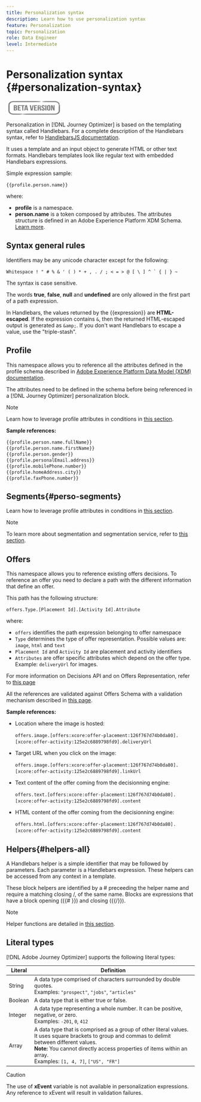 ```yaml
---
title: Personalization syntax
description: Learn how to use personalization syntax
feature: Personalization
topic: Personalization
role: Data Engineer
level: Intermediate
---
```


# Personalization syntax {#personalization-syntax}

![](../assets/do-not-localize/badge.png)

Personalization in [!DNL Journey Optimizer] is based on the templating syntax called Handlebars.
For a complete description of the Handlebars syntax, refer to [HandlebarsJS documentation](https://handlebarsjs.com/).

It uses a template and an input object to generate HTML or other text formats. Handlebars templates look like regular text with embedded Handlebars expressions.

Simple expression sample:

```
{{profile.person.name}}
```

where:

* **profile** is a namespace.
* **person.name** is a token composed by attributes. The attributes structure is defined in an Adobe Experience Platform XDM Schema. [Learn more](https://experienceleague.adobe.com/docs/experience-platform/xdm/home.html).

## Syntax general rules

Identifiers may be any unicode character except for the following:

```
Whitespace ! " # % & ' ( ) * + , . / ; < = > @ [ \ ] ^ ` { | } ~
```

The syntax is case sensitive.

The words **true**, **false**, **null** and **undefined** are only allowed in the first part of a path expression.

In Handlebars, the values returned by the {{expression}} are **HTML-escaped**. If the expression contains `&`, then the returned HTML-escaped output is generated as `&amp;`. If you don't want Handlebars to escape a value, use the "triple-stash".

## Profile

This namespace allows you to reference all the attributes defined in the profile schema described in [Adobe Experience Platform Data Model (XDM) documentation](https://experienceleague.adobe.com/docs/experience-platform/xdm/home.html).

The attributes need to be defined in the schema before being referenced in a [!DNL Journey Optimizer] personalization block.

>[!NOTE]
>
>Learn how to leverage profile attributes in conditions in [this section](functions/helpers.md#if-function).

**Sample references:**

```
{{profile.person.name.fullName}}
{{profile.person.name.firstName}}
{{profile.person.gender}}
{{profile.personalEmail.address}}
{{profile.mobilePhone.number}}
{{profile.homeAddress.city}}
{{profile.faxPhone.number}}
```

## Segments{#perso-segments}

Learn how to leverage profile attributes in conditions in [this section](functions/helpers.md#if-function).

>[!NOTE]
>To learn more about segmentation and segmentation service, refer to [this section](../segment/about-segments.md).
>

## Offers

This namespace allows you to reference existing offers decisions.
To reference an offer you need to declare a path with the different information that define an offer.

This path has the following structure:

```
offers.Type.[Placement Id].[Activity Id].Attribute
```

where:

* `offers` identifies the path expression belonging to offer namespace
* `Type`  determines the type of offer representation. Possible values are: `image`, `html` and `text`
* `Placement Id` and `Activity Id` are placement and activity identifiers
* `Attributes` are offer specific attributes which depend on the offer type. Example: `deliveryUrl` for images.

For more information on Decisions API and on Offers Representation, refer to [this page](../../using/offers/api-reference/decisions-api/deliver-offers.md)

All the references are validated against Offers Schema with a validation mechanism described in [this page](personalization-validation.md).

**Sample references:**

* Location where the image is hosted:

    `offers.image.[offers:xcore:offer-placement:126f767d74b0da80].[xcore:offer-activity:125e2c6889798fd9].deliveryUrl`

* Target URL when you click on the image:

    `offers.image.[offers:xcore:offer-placement:126f767d74b0da80].[xcore:offer-activity:125e2c6889798fd9].linkUrl`

* Text content of the offer coming from the decisionning engine:

    `offers.text.[offers:xcore:offer-placement:126f767d74b0da80].[xcore:offer-activity:125e2c6889798fd9].content`

* HTML content of the offer coming from the decisionning engine:

    `offers.html.[offers:xcore:offer-placement:126f767d74b0da80].[xcore:offer-activity:125e2c6889798fd9].content`


## Helpers{#helpers-all}

A Handlebars helper is a simple identifier that may be followed by parameters.
Each parameter is a Handlebars expression. These helpers can be accessed from any context in a template.

These block helpers are identified by a # preceeding the helper name and require a matching closing /, of the same name. 
Blocks are expressions that have a block opening ({{# }}) and closing ({{/}}).


>[!NOTE]
>
>Helper functions are detailed in [this section](functions/helpers.md).
>

## Literal types

[!DNL Adobe Journey Optimizer] supports the following literal types:

| Literal | Definition |
| ------- | ---------- |
| String | A data type comprised of characters surrounded by double quotes. <br>Examples: `"prospect"`, `"jobs"`, `"articles"` |
| Boolean | A data type that is either true or false.|
| Integer | A data type representing a whole number. It can be positive, negative, or zero. <br>Examples: `-201`, `0`, `412` |
| Array | A data type that is comprised as a group of other literal values. It uses square brackets to group and commas to delimit between different values. <br> **Note:** You cannot directly access properties of items within an array. <br> Examples: `[1, 4, 7]`, `["US", "FR"]` |  

>[!CAUTION]
>
>The use of **xEvent** variable is not available in personalization expressions. Any reference to xEvent will result in validation failures.
